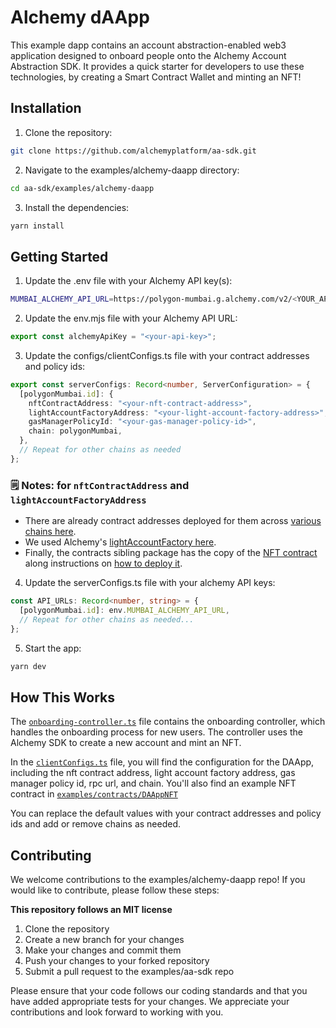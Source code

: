 # Alchemy dAApp

This example dapp contains an account abstraction-enabled web3 application designed to onboard people onto the Alchemy Account Abstraction SDK. It provides a quick starter for developers to use these technologies, by creating a Smart Contract Wallet and minting an NFT!

## Installation
1. Clone the repository:
```bash
git clone https://github.com/alchemyplatform/aa-sdk.git
```
2. Navigate to the examples/alchemy-daapp directory:
```bash
cd aa-sdk/examples/alchemy-daapp
```
3. Install the dependencies:
```bash 
yarn install
```

## Getting Started
1. Update the .env file with your Alchemy API key(s):
```bash
MUMBAI_ALCHEMY_API_URL=https://polygon-mumbai.g.alchemy.com/v2/<YOUR_API_KEY>
```

2. Update the env.mjs file with your Alchemy API URL:
```javascript
export const alchemyApiKey = "<your-api-key>";
```

3. Update the configs/clientConfigs.ts file with your contract addresses and policy ids:
```typescript
export const serverConfigs: Record<number, ServerConfiguration> = {
  [polygonMumbai.id]: {
    nftContractAddress: "<your-nft-contract-address>",
    lightAccountFactoryAddress: "<your-light-account-factory-address>",
    gasManagerPolicyId: "<your-gas-manager-policy-id>",
    chain: polygonMumbai,
  },
  // Repeat for other chains as needed
};
```
### **🗒️ Notes:** for `nftContractAddress` and `lightAccountFactoryAddress` 
- There are already contract addresses deployed for them across [various chains here](https://github.com/alchemyplatform/aa-sdk/blob/main/examples/alchemy-daapp/src/configs/clientConfigs.ts).
- We used Alchemy's [lightAccountFactory here](https://github.com/alchemyplatform/light-account).
- Finally, the contracts sibling package has the copy of the [NFT contract](https://github.com/alchemyplatform/aa-sdk/tree/main/examples/contracts/DAAppNFT/src) along instructions on [how to deploy it](https://github.com/alchemyplatform/aa-sdk/blob/main/examples/contracts/README.md).

4. Update the serverConfigs.ts file with your alchemy API keys:
```typescript
const API_URLs: Record<number, string> = {
  [polygonMumbai.id]: env.MUMBAI_ALCHEMY_API_URL,
  // Repeat for other chains as needed...
};
```

5. Start the app:
```bash
yarn dev
```

## How This Works
The [`onboarding-controller.ts`](https://github.com/alchemyplatform/aa-sdk/blob/master/examples/alchemy-daapp/src/surfaces/onboarding/OnboardingController.ts) file contains the onboarding controller, which handles the onboarding process for new users. The controller uses the Alchemy SDK to create a new account and mint an NFT.

In the [`clientConfigs.ts`](https://github.com/alchemyplatform/aa-sdk/blob/main/examples/alchemy-daapp/src/configs/clientConfigs.ts) file, you will find the configuration for the DAApp, including the nft contract address, light account factory address, gas manager policy id, rpc url, and chain. You'll also find an example NFT contract in [`examples/contracts/DAAppNFT`](https://github.com/alchemyplatform/aa-sdk/tree/main/examples/contracts/DAAppNFT)

You can replace the default values with your contract addresses and policy ids and add or remove chains as needed.

## Contributing
We welcome contributions to the examples/alchemy-daapp repo! If you would like to contribute, please follow these steps:

**This repository follows an MIT license**

1. Clone the repository
2. Create a new branch for your changes
3. Make your changes and commit them
4. Push your changes to your forked repository
5. Submit a pull request to the examples/aa-sdk repo

Please ensure that your code follows our coding standards and that you have added appropriate tests for your changes. We appreciate your contributions and look forward to working with you.
